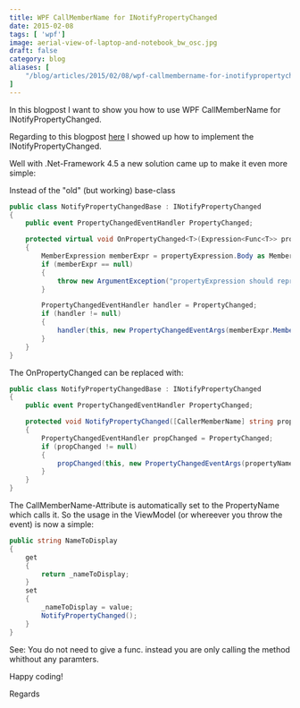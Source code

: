 ```yaml
---
title: WPF CallMemberName for INotifyPropertyChanged
date: 2015-02-08
tags: [ 'wpf']
image: aerial-view-of-laptop-and-notebook_bw_osc.jpg
draft: false
category: blog
aliases: [
    "/blog/articles/2015/02/08/wpf-callmembername-for-inotifypropertychanged/",
]
---
```


In this blogpost I want to show you how to use WPF CallMemberName for INotifyPropertyChanged.

Regarding to this blogpost [here](http://offering.solutions/blog/articles/2014/09/14/wpf-basics-ii-the-inotifypropertychanged-interface/) I showed up how to implement the INotifyPropertyChanged.

Well with .Net-Framework 4.5 a new solution came up to make it even more simple:

Instead of the "old" (but working) base-class

```csharp
public class NotifyPropertyChangedBase : INotifyPropertyChanged
{
    public event PropertyChangedEventHandler PropertyChanged;

    protected virtual void OnPropertyChanged<T>(Expression<Func<T>> propertyExpression)
    {
        MemberExpression memberExpr = propertyExpression.Body as MemberExpression;
        if (memberExpr == null)
        {
            throw new ArgumentException("propertyExpression should represent access to a member");
        }

        PropertyChangedEventHandler handler = PropertyChanged;
        if (handler != null)
        {
            handler(this, new PropertyChangedEventArgs(memberExpr.Member.Name));
        }
    }
}
```

The OnPropertyChanged can be replaced with:

```csharp
public class NotifyPropertyChangedBase : INotifyPropertyChanged
{
    public event PropertyChangedEventHandler PropertyChanged;

    protected void NotifyPropertyChanged([CallerMemberName] string propertyName = null)
    {
        PropertyChangedEventHandler propChanged = PropertyChanged;
        if (propChanged != null)
        {
            propChanged(this, new PropertyChangedEventArgs(propertyName));
        }
    }
}
```

The CallMemberName-Attribute is automatically set to the PropertyName which calls it. So the usage in the ViewModel (or whereever you throw the event) is now a simple:

```csharp
public string NameToDisplay
{
    get
    {
        return _nameToDisplay;
    }
    set
    {
        _nameToDisplay = value;
        NotifyPropertyChanged();
    }
}
```

See: You do not need to give a func. instead you are only calling the method whithout any paramters.

Happy coding!

Regards
